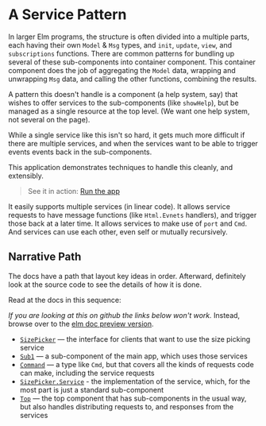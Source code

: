 # A Service Pattern

In larger Elm programs, the structure is often divided into a multiple parts,
each having their own `Model` & `Msg` types, and `init`, `update`, `view`, and
`subscriptions` functions. There are common patterns for bundling up several of
these sub-components into container component. This container component does the
job of aggregating the `Model` data, wrapping and unwrapping `Msg` data, and
calling the other functions, combining the results.

A pattern this doesn't handle is a component (a help system, say) that wishes to
offer services to the sub-components (like `showHelp`), but be managed as a
single resource at the top level. (We want one help system, not several on the
page).

While a single service like this isn't so hard, it gets much more difficult if
there are multiple services, and when the services want to be able to trigger
events events back in the sub-components.

This application demonstrates techniques to handle this cleanly, and
extensibly.

> See it in action: [Run the app](https://mzero.github.io/elm-service-pattern/)

It easily supports multiple services (in linear code). It allows service
requests to have message functions (like `Html.Evnets` handlers), and trigger
those back at a later time. It allows services to make use of `port` and `Cmd`.
And services can use each other, even self or mutually recursively.

## Narrative Path

The docs have a path that layout key ideas in order. Afterward, definitely
look at the source code to see the details of how it is done.

Read at the docs in this sequence:

_If you are looking at this on github the links below won't work._ Instead,
browse over to the [elm doc preview version](https://elm-doc-preview.netlify.com/?repo=mzero%2Felm-service-pattern).

- [`SizePicker`](src/SizePicker.elm) — the interface for clients that want to use the
  size picking service
- [`Sub1`](src/Sub1.elm) — a sub-component of the main app, which uses those services
- [`Command`](src/Command.elm) — a type like `Cmd`, but that covers all the kinds of 
  requests code can make, including the service requests
- [`SizePicker.Service`](src/SizePicker/Service.elm) - the implementation of the
  service, which, for the most part is just a standard sub-component
- [`Top`](src/Top.elm) — the top component that has sub-components in the usual way,
  but also handles distributing requests to, and responses from the services

